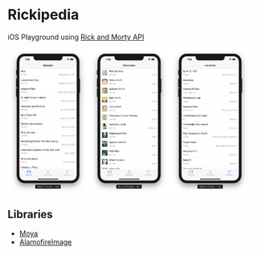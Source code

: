 # Rickipedia

iOS Playground using [Rick and Morty API
](https://rickandmortyapi.com/)

<div style="display:flex;" >
  <img src="https://github.com/vshkl/Rickipedia-iOS/blob/master/screenshots/01.png" width="32%" >
  <img src="https://github.com/vshkl/Rickipedia-iOS/blob/master/screenshots/02.png" width="32%" >
  <img src="https://github.com/vshkl/Rickipedia-iOS/blob/master/screenshots/03.png" width="32%" >  
</div>

## Libraries

- [Moya](https://github.com/Moya/Moya)
- [AlamofireImage](https://github.com/Alamofire/AlamofireImage)
